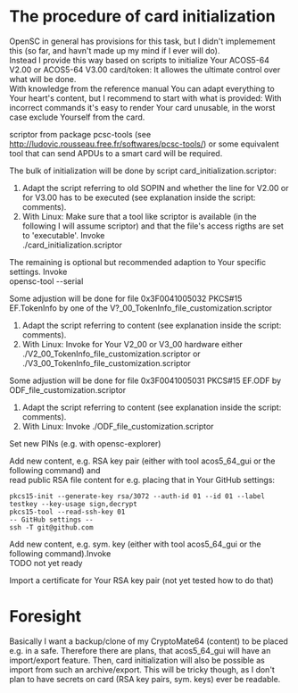 The procedure of card initialization
====================================
OpenSC in general has provisions for this task, but I didn't implemement this (so far, and havn't made up my mind if I ever will do).<br>
Instead I provide this way based on scripts to initialize Your ACOS5-64 V2.00 or ACOS5-64 V3.00 card/token: It allowes the ultimate control over what will be done.<br>
With knowledge from the reference manual You can adapt everything to Your heart's content, but I recommend to start with what is provided: With incorrect commands it's easy to render Your card unusable, in the worst case exclude Yourself from the card.

scriptor from package pcsc-tools (see http://ludovic.rousseau.free.fr/softwares/pcsc-tools/) or some equivalent tool that can send APDUs to a smart card will be required.

The bulk of initialization will be done by script card_initialization.scriptor:
1. Adapt the script referring to old SOPIN and whether the line for V2.00 or for V3.00 has to be executed (see explanation inside the script: comments).
2. With Linux: Make sure that a tool like scriptor is available (in the following I will assume scriptor) and that the file's access rigths are set to 'executable'. Invoke<br>
./card_initialization.scriptor

The remaining is optional but recommended adaption to Your specific settings. Invoke<br>
opensc-tool --serial

Some adjustion will be done for file 0x3F0041005032 PKCS#15 EF.TokenInfo by one of the V?_00_TokenInfo_file_customization.scriptor<br>
1. Adapt the script referring to content (see explanation inside the script: comments).
2. With Linux: Invoke for Your V2_00 or V3_00 hardware either ./V2_00_TokenInfo_file_customization.scriptor or ./V3_00_TokenInfo_file_customization.scriptor

Some adjustion will be done for file 0x3F0041005031 PKCS#15 EF.ODF by ODF_file_customization.scriptor<br>
1. Adapt the script referring to content (see explanation inside the script: comments).
2. With Linux: Invoke ./ODF_file_customization.scriptor

Set new PINs (e.g. with opensc-explorer)

Add new content, e.g. RSA key pair (either with tool acos5_64_gui or the following command) and<br>
read public RSA file content for e.g. placing that in Your GitHub settings:<br>
```
pkcs15-init --generate-key rsa/3072 --auth-id 01 --id 01 --label testkey --key-usage sign,decrypt
pkcs15-tool --read-ssh-key 01
-- GitHub settings --
ssh -T git@github.com
```

Add new content, e.g. sym. key (either with tool acos5_64_gui or the following command).Invoke<br>
TODO not yet ready

Import a certificate for Your RSA key pair (not yet tested how to do that)


Foresight
=========

Basically I want a backup/clone of my CryptoMate64 (content) to be placed e.g. in a safe. Therefore there are plans, that acos5_64_gui will have an import/export feature.
Then, card initialization will also be possible as import from such an archive/export.
This will be tricky though, as I don't plan to have secrets on card (RSA key pairs, sym. keys) ever be readable.

